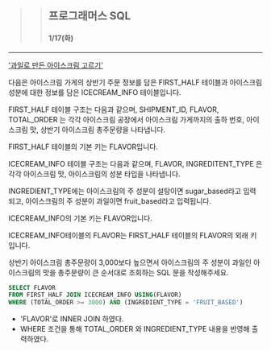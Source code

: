 >> ## 프로그래머스 SQL 
>> #### 1/17(화) 

***


['과일로 만든 아이스크림 고르기'](https://school.programmers.co.kr/learn/courses/30/lessons/133025)

다음은 아이스크림 가게의 상반기 주문 정보를 담은 FIRST_HALF 테이블과 아이스크림 성분에 대한 정보를 담은 ICECREAM_INFO 테이블입니다. 

FIRST_HALF 테이블 구조는 다음과 같으며, SHIPMENT_ID, FLAVOR, TOTAL_ORDER 는 각각 아이스크림 공장에서 아이스크림 가게까지의 출하 번호, 아이스크림 맛, 상반기 아이스크림 총주문량을 나타냅니다. 

FIRST_HALF 테이블의 기본 키는 FLAVOR입니다.

ICECREAM_INFO 테이블 구조는 다음과 같으며, FLAVOR, INGREDITENT_TYPE 은 각각 아이스크림 맛, 아이스크림의 성분 타입을 나타냅니다. 

INGREDIENT_TYPE에는 아이스크림의 주 성분이 설탕이면 sugar_based라고 입력되고, 아이스크림의 주 성분이 과일이면 fruit_based라고 입력됩니다. 

ICECREAM_INFO의 기본 키는 FLAVOR입니다. 

ICECREAM_INFO테이블의 FLAVOR는 FIRST_HALF 테이블의 FLAVOR의 외래 키입니다.

상반기 아이스크림 총주문량이 3,000보다 높으면서 아이스크림의 주 성분이 과일인 아이스크림의 맛을 총주문량이 큰 순서대로 조회하는 SQL 문을 작성해주세요.

```sql
SELECT FLAVOR
FROM FIRST_HALF JOIN ICECREAM_INFO USING(FLAVOR)
WHERE (TOTAL_ORDER >= 3000) AND (INGREDIENT_TYPE = 'FRUIT_BASED')
```

- 'FLAVOR'로 INNER JOIN 하였다.
- WHERE 조건을 통해 TOTAL_ORDER 와 INGREDIENT_TYPE 내용을 반영해 출력하였다.